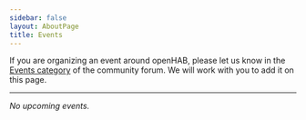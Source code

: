 ```yaml
---
sidebar: false
layout: AboutPage
title: Events
---
```


If you are organizing an event around openHAB, please let us know in the [Events category](https://community.openhab.org/c/organisation/events) of the community forum. We will work with you to add it on this page.

---

<!-- TODO: list component and event page layout -->

_No upcoming events._
